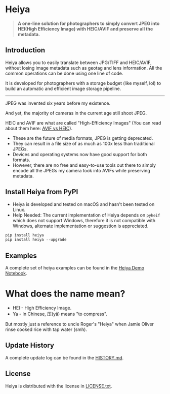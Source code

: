 # Heiya

> **A one-line solution for photographers to simply convert JPEG into HEI(High Efficiency Image) with HEIC/AVIF and preserve all the metadata.**

## Introduction
Heiya allows you to easily translate between JPG/TIFF and HEIC/AVIF, without losing image metadata such as geotag and lens information. All the common operations can be done using one line of code.

It is developed for photographers with a storage budget (like myself, lol) to build an automatic and efficient image storage pipeline.

***

JPEG was invented six years before my existence.

And yet, the majority of cameras in the current age still shoot JPEG.

HEIC and AVIF are what are called "High-Efficiency Images" (You can read about them here: [AVIF vs HEIC](https://www.winxdvd.com/ios-android-mobile/avif-vs-heic.htm)). 
* These are the future of media formats, JPEG is getting deprecated.
* They can result in a file size of as much as 100x less than traditional JPEGs.
* Devices and operating systems now have good support for both formats.
* However, there are no free and easy-to-use tools out there to simply encode all the JPEGs my camera took into AVIFs while preserving metadata.

## Install Heiya from PyPI
* Heiya is developed and tested on macOS and hasn't been tested on Linux.
* Help Needed: The current implementation of Heiya depends on `pyheif` which does not support Windows, therefore it is not compatible with Windows, alternate implementation or suggestion is appreciated.
  
```python
pip install heiya
pip install heiya --upgrade
```

## Examples

A complete set of heiya examples can be found in the [Heiya Demo Notebook](https://github.com/wu-hongjun/heiya/blob/main/heiya_demo.ipynb).

# What does the name mean?

* HEI - High Efficiency Image.
* Ya - In Chinese, 压(yā) means "to compress".

But mostly just a reference to uncle Roger's "Heiya" when Jamie Oliver rinse cooked rice with tap water (smh).

## Update History

A complete update log can be found in the [HISTORY.md](https://github.com/wu-hongjun/heiya/blob/main/HISTORY.md).

## License
Heiya is distributed with the license in [LICENSE.txt](https://github.com/wu-hongjun/heiya/blob/main/LICENSE.txt).
